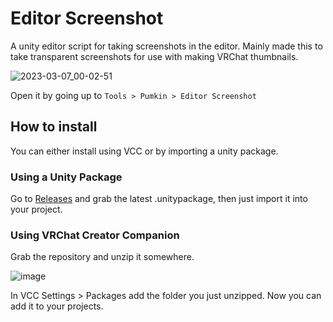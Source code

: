 # Editor Screenshot
A unity editor script for taking screenshots in the editor.
Mainly made this to take transparent screenshots for use with making VRChat thumbnails.

![2023-03-07_00-02-51](https://user-images.githubusercontent.com/16716633/223245452-c5a910a3-aa7c-4e8d-ba52-43b778269790.png)

Open it by going up to `Tools > Pumkin > Editor Screenshot`

## How to install

You can either install using VCC or by importing a unity package.

### Using a Unity Package
Go to [Releases](https://github.com/rurre/Editor-Screenshot/releases) and grab the latest .unitypackage, then just import it into your project.

### Using VRChat Creator Companion
Grab the repository and unzip it somewhere.

![image](https://user-images.githubusercontent.com/16716633/224586944-9ac4bb78-7584-4b7f-b5e2-18ce3fd7b238.png)

In VCC Settings > Packages add the folder you just unzipped. Now you can add it to your projects.
